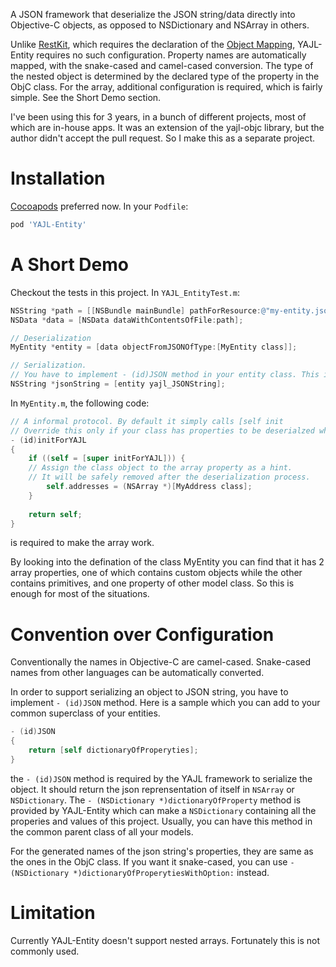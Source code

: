 A JSON framework that deserialize the JSON string/data directly into Objective-C objects, as opposed to NSDictionary and NSArray in others.

Unlike [RestKit](https://github.com/RestKit/RestKit), which requires the declaration of the [Object Mapping](https://github.com/RestKit/RestKit/wiki/Object-mapping), YAJL-Entity requires no such configuration. Property names are automatically mapped, with the snake-cased and camel-cased conversion. The type of the nested object is determined by the declared type of the property in the ObjC class. For the array, additional configuration is required, which is fairly simple. See the Short Demo section.

I've been using this for 3 years, in a bunch of different projects, most of which are in-house apps. It was an extension of the yajl-objc library, but the author didn't accept the pull request. So I make this as a separate project.

# Installation

[Cocoapods](https://github.com/cocoapods/cocoapods) preferred now. In your `Podfile`:

```ruby
pod 'YAJL-Entity'
```

# A Short Demo

Checkout the tests in this project. In `YAJL_EntityTest.m`:


```objective-c
NSString *path = [[NSBundle mainBundle] pathForResource:@"my-entity.json" ofType:nil];
NSData *data = [NSData dataWithContentsOfFile:path];

// Deserialization
MyEntity *entity = [data objectFromJSONOfType:[MyEntity class]];

// Serialization.
// You have to implement - (id)JSON method in your entity class. This is easy to do. See the next section.
NSString *jsonString = [entity yajl_JSONString];
```

In `MyEntity.m`, the following code:

```objective-c
// A informal protocol. By default it simply calls [self init
// Override this only if your class has properties to be deserialzed which are NSArray or NSMutableArray
- (id)initForYAJL
{
    if ((self = [super initForYAJL])) {
	// Assign the class object to the array property as a hint.
	// It will be safely removed after the deserialization process. 
        self.addresses = (NSArray *)[MyAddress class];
    }
    
    return self;
}
```
is required to make the array work. 

By looking into the defination of the class MyEntity you can find that it has 2 array properties, one of which contains custom objects while the other contains primitives, and one property of other model class. So this is enough for most of the situations.

# Convention over Configuration

Conventionally the names in Objective-C are camel-cased. Snake-cased names from other languages can be automatically converted.

In order to support serializing an object to JSON string, you have to implement `- (id)JSON` method. Here is a sample which you can add to your common superclass of your entities.

```objective-c
- (id)JSON
{
    return [self dictionaryOfProperyties];
}
```

the `- (id)JSON` method is required by the YAJL framework to serialize the object. It should return the json reprensentation of itself in `NSArray` or `NSDictionary`. The `- (NSDictionary *)dictionaryOfProperty` method is provided by YAJL-Entity which can make a `NSDictionary` containing all the properies and values of this project. Usually, you can have this method in the common parent class of all your models.

For the generated names of the json string's properties, they are same as the ones in the ObjC class. If you want it snake-cased, you can use `- (NSDictionary *)dictionaryOfProperytiesWithOption:` instead.

# Limitation

Currently YAJL-Entity doesn't support nested arrays. Fortunately this is not commonly used.
